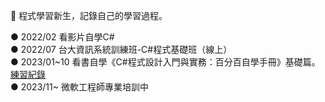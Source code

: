 🐴 程式學習新生，記錄自己的學習過程。

● 2022/02 看影片自學C#  
● 2022/07 台大資訊系統訓練班-C#程式基礎班（線上）  
● 2023/01~10 看書自學《C#程式設計入門與實務：百分百自學手冊》基礎篇。[練習紀錄](https://github.com/PhilippaLiao/self-study)  
● 2023/11~ 微軟工程師專業培訓中 



